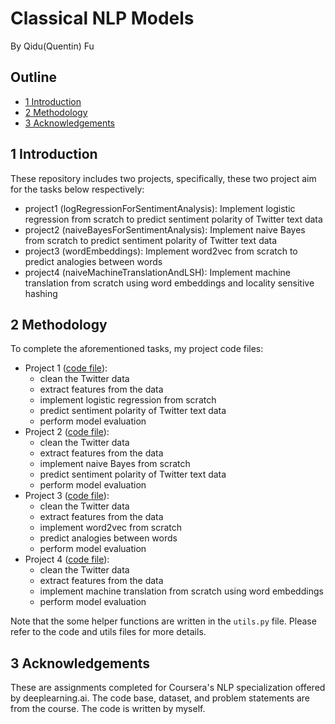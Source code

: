 # Classical NLP Models 
By Qidu(Quentin) Fu

## Outline
- [1 Introduction](#1)
- [2 Methodology](#2)
- [3 Acknowledgements](#3)

<a name='1'></a>
## 1 Introduction 
These repository includes two projects, specifically, these two project aim for the tasks below respectively:
- project1 (logRegressionForSentimentAnalysis): Implement logistic regression from scratch to predict sentiment polarity of Twitter text data
- project2 (naiveBayesForSentimentAnalysis): Implement naive Bayes from scratch to predict sentiment polarity of Twitter text data
- project3 (wordEmbeddings): Implement word2vec from scratch to predict analogies between words
- project4 (naiveMachineTranslationAndLSH): Implement machine translation from scratch using word embeddings and locality sensitive hashing

<a name='2'></a>
## 2 Methodology
To complete the aforementioned tasks, my project code files:
- Project 1 ([code file](logRegressionForSentimentAnalysis.py)):
    - clean the Twitter data
    - extract features from the data
    - implement logistic regression from scratch
    - predict sentiment polarity of Twitter text data
    - perform model evaluation
- Project 2 ([code file](naiveBayesForSentimentAnalysis.py)):
    - clean the Twitter data
    - extract features from the data
    - implement naive Bayes from scratch
    - predict sentiment polarity of Twitter text data
    - perform model evaluation
- Project 3 ([code file](wordEmbeddings.py)):
    - clean the Twitter data
    - extract features from the data
    - implement word2vec from scratch
    - predict analogies between words
    - perform model evaluation
- Project 4 ([code file](naiveMachineTranslation.py)):
    - clean the Twitter data
    - extract features from the data
    - implement machine translation from scratch using word embeddings 
    - perform model evaluation

Note that the some helper functions are written in the `utils.py` file. Please refer to the code and utils files for more details.

<a name='3'></a>
## 3 Acknowledgements
These are assignments completed for Coursera's NLP specialization offered by deeplearning.ai. The code base, dataset, and problem statements are from the course. The code is written by myself.